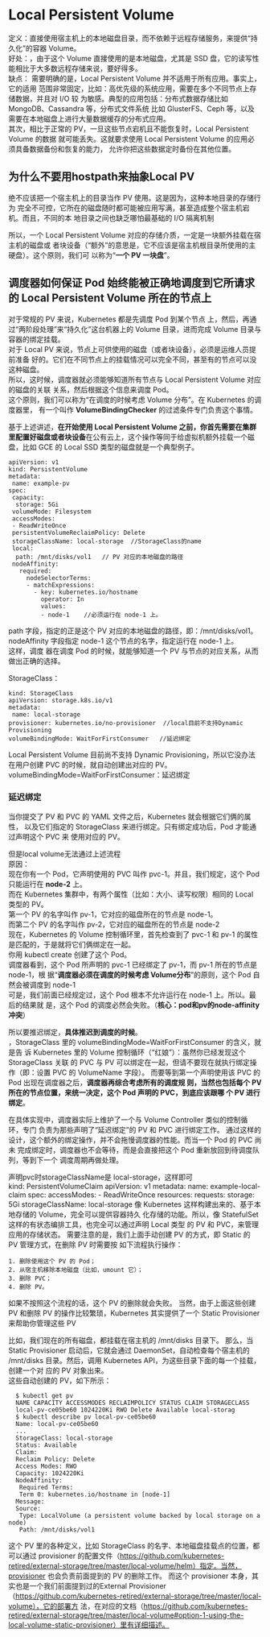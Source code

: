 # Local Persistent Volume #   
定义：直接使用宿主机上的本地磁盘目录，而不依赖于远程存储服务，来提供“持久化”的容器 Volume。  
好处：，由于这个 Volume 直接使用的是本地磁盘，尤其是 SSD 盘，它的读写性能相比于大多数远程存储来说，要好得多。  
缺点：
需要明确的是，Local Persistent Volume 并不适用于所有应用。事实上，它的适用
范围非常固定，比如：高优先级的系统应用，需要在多个不同节点上存储数据，并且对 I/O 较
为敏感。典型的应用包括：分布式数据存储比如 MongoDB、Cassandra 等，分布式文件系统
比如 GlusterFS、Ceph 等，以及需要在本地磁盘上进行大量数据缓存的分布式应用。  
其次，相比于正常的 PV，一旦这些节点宕机且不能恢复时，Local Persistent Volume 的数据
就可能丢失。这就要求使用 Local Persistent Volume 的应用必须具备数据备份和恢复的能力，
允许你把这些数据定时备份在其他位置。  

## 为什么不要用hostpath来抽象Local PV ##  
绝不应该把一个宿主机上的目录当作 PV 使用。这是因为，这种本地目录的存储行为
完全不可控，它所在的磁盘随时都可能被应用写满，甚至造成整个宿主机宕机。而且，不同的本
地目录之间也缺乏哪怕最基础的 I/O 隔离机制  

所以，一个 Local Persistent Volume 对应的存储介质，一定是一块额外挂载在宿主机的磁盘或
者块设备（“额外”的意思是，它不应该是宿主机根目录所使用的主硬盘）。这个原则，我们可
以称为“**一个 PV 一块盘**”。  

## 调度器如何保证 Pod 始终能被正确地调度到它所请求的 Local Persistent Volume 所在的节点上 ##  

对于常规的 PV 来说，Kubernetes 都是先调度 Pod 到某个节点
上，然后，再通过“两阶段处理”来“持久化”这台机器上的 Volume 目录，进而完成
Volume 目录与容器的绑定挂载。  
对于 Local PV 来说，节点上可供使用的磁盘（或者块设备），必须是运维人员提前准备
好的。它们在不同节点上的挂载情况可以完全不同，甚至有的节点可以没这种磁盘。  
所以，这时候，调度器就必须能够知道所有节点与 Local Persistent Volume 对应的磁盘的关联
关系，然后根据这个信息来调度 Pod。  
这个原则，我们可以称为“在调度的时候考虑 Volume 分布”。在 Kubernetes 的调度器里，
有一个叫作 **VolumeBindingChecker** 的过滤条件专门负责这个事情。    

基于上述讲述，**在开始使用 Local Persistent Volume 之前，你首先需要在集群里配置好磁盘或者块设备**在公有云上，这个操作等同于给虚拟机额外挂载一个磁盘，比如 GCE 的 Local SSD
类型的磁盘就是一个典型例子。  

    apiVersion: v1
    kind: PersistentVolume
    metadata:
     name: example-pv
    spec:
     capacity:
      storage: 5Gi
     volumeMode: Filesystem
     accessModes:
     - ReadWriteOnce
     persistentVolumeReclaimPolicy: Delete
     storageClassName: local-storage  //StorageClass的name
     local:
      path: /mnt/disks/vol1   // PV 对应的本地磁盘的路径  
     nodeAffinity:  
       required:
         nodeSelectorTerms:
         - matchExpressions:
           - key: kubernetes.io/hostname
             operator: In
             values:
             - node-1    //必须运行在 node-1 上。  
             
             
   path 字段，指定的正是这个 PV 对应的本地磁盘的路径，即：/mnt/disks/vol1。  
    nodeAffinity 字段指定 node-1 这个节点的名字，指定运行在 node-1 上。  
    这样，调度
器在调度 Pod 的时候，就能够知道一个 PV 与节点的对应关系，从而做出正确的选择。  

StorageClass：  

    kind: StorageClass
    apiVersion: storage.k8s.io/v1
    metadata:
     name: local-storage
    provisioner: kubernetes.io/no-provisioner  //local目前不支持Dynamic Provisioning
    volumeBindingMode: WaitForFirstConsumer   //延迟绑定
    
Local Persistent Volume 目前尚不支持 Dynamic Provisioning，所以它没办法在用户创建 PVC 的时候，就自动创建出对应的 PV。  
volumeBindingMode=WaitForFirstConsumer：延迟绑定  


### 延迟绑定 ###  
当你提交了 PV 和 PVC 的 YAML 文件之后，Kubernetes 就会根据它们俩的属性，
以及它们指定的 StorageClass 来进行绑定。只有绑定成功后，Pod 才能通过声明这个 PVC 来
使用对应的 PV。  

但是local volume无法通过上述流程  
原因：  
现在你有一个 Pod，它声明使用的 PVC 叫作 pvc-1。并且，我们规定，这个 Pod 只能运行在 **node-2** 上。  
而在 Kubernetes 集群中，有两个属性（比如：大小、读写权限）相同的 Local 类型的 PV。  
第一个 PV 的名字叫作 pv-1，它对应的磁盘所在的节点是 node-1。  
而第二个 PV 的名字叫作 pv-2，它对应的磁盘所在的节点是 node-2  
现在，Kubernetes 的 Volume 控制循环里，首先检查到了 pvc-1 和 pv-1 的属性是匹配的，于是就将它们俩绑定在一起。  
你用 kubectl create 创建了这个 Pod。  
调度器看到，这个 Pod 所声明的 pvc-1 已经绑定了 pv-1，而 pv-1 所在的节点是 node-1，根
据“**调度器必须在调度的时候考虑 Volume分布**”的原则，这个 Pod 自然会被调度到 node-1  
可是，我们前面已经规定过，这个 Pod 根本不允许运行在 node-1 上。所以。最后的结果就
是，这个 Pod 的调度必然会失败。（**核心：pod和pv的node-affinity冲突**）  

所以要推迟绑定，**具体推迟到调度的时候**。  
，StorageClass 里的 volumeBindingMode=WaitForFirstConsumer 的含义，就是告
诉 Kubernetes 里的 Volume 控制循环（“红娘”）：虽然你已经发现这个 StorageClass 关联
的 PVC 与 PV 可以绑定在一起，但请不要现在就执行绑定操作（即：设置 PVC 的
VolumeName 字段）。
而要等到第一个声明使用该 PVC 的 Pod 出现在调度器之后，**调度器再综合考虑所有的调度规
则，当然也包括每个 PV 所在的节点位置，来统一决定，这个 Pod 声明的 PVC，到底应该跟哪
个 PV 进行绑定**。  

在具体实现中，调度器实际上维护了一个与 Volume Controller 类似的控制循环，专门
负责为那些声明了“延迟绑定”的 PV 和 PVC 进行绑定工作。
通过这样的设计，这个额外的绑定操作，并不会拖慢调度器的性能。而当一个 Pod 的 PVC 尚未
完成绑定时，调度器也不会等待，而是会直接把这个 Pod 重新放回到待调度队列，等到下一个
调度周期再做处理。  

声明pvc时storageClassName是 local-storage，这样即可  
    kind: PersistentVolumeClaim
    apiVersion: v1
    metadata:
     name: example-local-claim
    spec:
     accessModes:
     - ReadWriteOnce
     resources:
     requests:
     storage: 5Gi
     storageClassName: local-storage
像 Kubernetes 这样构建出来的、基于本地存储的 Volume，完全可以提供容器持久
化存储的功能。所以，像 StatefulSet 这样的有状态编排工具，也完全可以通过声明 Local 类型
的 PV 和 PVC，来管理应用的存储状态。
需要注意的是，我们上面手动创建 PV 的方式，即 Static 的 PV 管理方式，在删除 PV 时需要按
如下流程执行操作：

    1. 删除使用这个 PV 的 Pod；
    2. 从宿主机移除本地磁盘（比如，umount 它）；
    3. 删除 PVC；
    4. 删除 PV。
如果不按照这个流程的话，这个 PV 的删除就会失败。
当然，由于上面这些创建 PV 和删除 PV 的操作比较繁琐，Kubernetes 其实提供了一个 Static
Provisioner 来帮助你管理这些 PV

比如，我们现在的所有磁盘，都挂载在宿主机的 /mnt/disks 目录下。
那么，当 Static Provisioner 启动后，它就会通过 DaemonSet，自动检查每个宿主机的
/mnt/disks 目录。然后，调用 Kubernetes API，为这些目录下面的每一个挂载，创建一个对
应的 PV 对象出来。  
这些自动创建的 PV，如下所示：  

      $ kubectl get pv
      NAME CAPACITY ACCESSMODES RECLAIMPOLICY STATUS CLAIM STORAGECLASS
      local-pv-ce05be60 1024220Ki RWO Delete Available local-storag
      $ kubectl describe pv local-pv-ce05be60 
      Name: local-pv-ce05be60
      ...
      StorageClass: local-storage
      Status: Available
      Claim: 
      Reclaim Policy: Delete
      Access Modes: RWO
      Capacity: 1024220Ki
      NodeAffinity:
       Required Terms:
       Term 0: kubernetes.io/hostname in [node-1]
      Message: 
      Source:
       Type: LocalVolume (a persistent volume backed by local storage on a node)
       Path: /mnt/disks/vol1
       
  这个 PV 里的各种定义，比如 StorageClass 的名字、本地磁盘挂载点的位置，都可以通过
provisioner 的配置文件（https://github.com/kubernetes-retired/external-storage/tree/master/local-volume/helm）指定。当然，provisioner 也会负责前面提到的 PV 的删除工作。
而这个 provisioner 本身，其实也是一个我们前面提到过的External Provisioner（https://github.com/kubernetes-retired/external-storage/tree/master/local-volume），它的部署方
法，在对应的文档（https://github.com/kubernetes-retired/external-storage/tree/master/local-volume#option-1-using-the-local-volume-static-provisioner）里有详细描述。  
